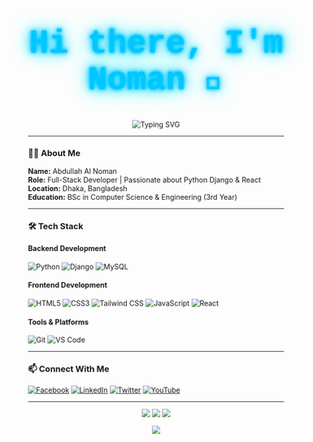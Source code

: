 <h1 align="center" style="font-family: 'Courier New', Courier, monospace; font-weight: 800; font-size: 4rem; color: #00C7FF; text-shadow:
    0 0 5px #00c7ff,
    0 0 10px #00c7ff,
    0 0 20px #00c7ff,
    0 0 40px #00f0ff;">
  Hi there, I'm Noman 👋
</h1>


<p align="center">
  <img src="https://readme-typing-svg.herokuapp.com?font=Fira+Code&size=22&duration=3000&pause=1000&color=00C7FF&center=true&vCenter=true&width=440&lines=Aspiring+Full-Stack+Developer;Python+Django+Backend+Enthusiast;Python+%7C+React+%7C+MySQL;Always+Learning+New+Things" alt="Typing SVG" />
</p>

---

### 🧑‍💻 About Me

**Name:** Abdullah Al Noman  
**Role:** Full-Stack Developer | Passionate about Python Django & React  
**Location:** Dhaka, Bangladesh  
**Education:** BSc in Computer Science & Engineering (3rd Year)  

---

### 🛠 Tech Stack

#### Backend Development
![Python](https://img.shields.io/badge/-Python-3776AB?style=for-the-badge&logo=python&logoColor=white)
![Django](https://img.shields.io/badge/-Django-092E20?style=for-the-badge&logo=django&logoColor=white)
![MySQL](https://img.shields.io/badge/-MySQL-4479A1?style=for-the-badge&logo=mysql&logoColor=white)

#### Frontend Development
![HTML5](https://img.shields.io/badge/-HTML5-E34F26?style=for-the-badge&logo=html5&logoColor=white)
![CSS3](https://img.shields.io/badge/-CSS3-1572B6?style=for-the-badge&logo=css3&logoColor=white)
![Tailwind CSS](https://img.shields.io/badge/-Tailwind%20CSS-38B2AC?style=for-the-badge&logo=tailwind-css&logoColor=white)
![JavaScript](https://img.shields.io/badge/-JavaScript-F7DF1E?style=for-the-badge&logo=javascript&logoColor=black)
![React](https://img.shields.io/badge/-React-61DAFB?style=for-the-badge&logo=react&logoColor=black)


#### Tools & Platforms
![Git](https://img.shields.io/badge/-Git-F05032?style=for-the-badge&logo=git&logoColor=white)
![VS Code](https://img.shields.io/badge/-VS%20Code-007ACC?style=for-the-badge&logo=visual-studio-code&logoColor=white)

---

### 📫 Connect With Me

<p>
  <a href="https://facebook.com/nomancsediu" target="_blank" rel="noopener noreferrer"><img src="https://img.icons8.com/bubbles/50/000000/facebook.png" alt="Facebook" /></a>
  <a href="https://www.linkedin.com/in/noman797/" target="_blank" rel="noopener noreferrer"><img src="https://img.icons8.com/bubbles/50/000000/linkedin.png" alt="LinkedIn" /></a>
  <a href="#" target="_blank" rel="noopener noreferrer"><img src="https://img.icons8.com/bubbles/50/undefined/twitter-circled.png" alt="Twitter" /></a>
  <a href="#" target="_blank" rel="noopener noreferrer"><img src="https://img.icons8.com/bubbles/50/undefined/youtube.png" alt="YouTube" /></a>
</p>

---

<p align="center">
  <img src="https://github-readme-stats.vercel.app/api?username=nomancsediu&show_icons=true&theme=tokyonight" />
  <img src="https://github-readme-stats.vercel.app/api/top-langs/?username=nomancsediu&layout=compact&theme=tokyonight" />
  <img src="https://github-readme-streak-stats.herokuapp.com/?user=nomancsediu&theme=tokyonight" />
</p>

<p align="center">
  <img src="https://capsule-render.vercel.app/api?type=waving&color=gradient&height=120&section=footer" />
</p>
